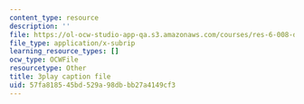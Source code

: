 ```yaml
---
content_type: resource
description: ''
file: https://ol-ocw-studio-app-qa.s3.amazonaws.com/courses/res-6-008-digital-signal-processing-spring-2011/57fa818545bd529a98dbbb27a4149cf3_xwRn_lTA6JY.vtt
file_type: application/x-subrip
learning_resource_types: []
ocw_type: OCWFile
resourcetype: Other
title: 3play caption file
uid: 57fa8185-45bd-529a-98db-bb27a4149cf3
---
```

